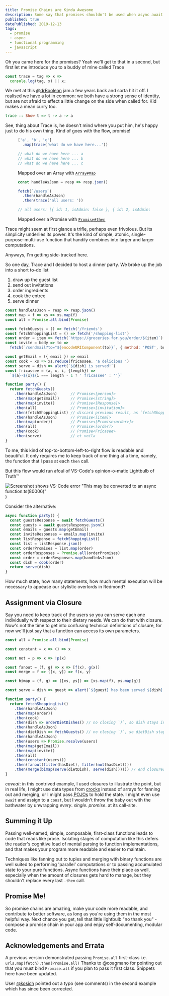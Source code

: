 ```yaml
---
title: Promise Chains are Kinda Awesome
description: Some say that promises shouldn't be used when async await is available but that's not always true. Here's why 'promise chains' are actually amazing.
published: true
datePublished: 2019-12-13
tags:
  - promise
  - async
  - functional programming
  - javascript
---
```


Oh you came here for the promises? Yeah we'll get to that in a second, but
first let me introduce you to a buddy of mine called Trace

```js
const trace = tag => x =>
  console.log(tag, x) || x;
```

We met at this [@drBoolean](https://github.com/DrBoolean) jam a few years
back and sorta hit it off. I realised we have a lot in common: we both
have a strong sense of identity, but are not afraid to effect a little
change on the side when called for. Kid makes a mean curry too.

```haskell
trace :: Show t => t -> a -> a
```

See, thing about Trace is, he doesn't mind where you put him, he's happy
just to do his own thing. Kind of goes with the flow, promise!

<figure>

```js
['a', 'b', 'c']
  .map(trace('what do we have here...'))

// what do we have here ... a
// what do we have here ... b
// what do we have here ... c
```

<figcaption>

Mapped over an Array with [`Array#Map`][array-map]

</figcaption>

</figure>

<figure>

```js
const handleAsJson = resp => resp.json()

fetch(`/users`)
  .then(handleAsJson)
  .then(trace('all users: '))

// all users: [{ id: 1, isAdmin: false }, { id: 2, isAdmin: true }]
```

<figcaption>

Mapped over a Promise with [`Promise#then`][promise-then]

</figcaption>

</figure>

Trace might seem at first glance a trifle, perhaps even frivolous. But its
simplicity underlies its power. It's the kind of simple, atomic,
single-purpose-multi-use function that handily combines into larger and larger
computations.

Anyways, I'm getting side-tracked here.

So one day, Trace and I decided to host a dinner party. We broke up the job
into a short to-do list

1. draw up the guest list
1. send out invitations
1. order ingredients
1. cook the entree
1. serve dinner

```js
const handleAsJson = resp => resp.json()
const map = f => xs => xs.map(f)
const all = Promise.all.bind(Promise)

const fetchGuests = () => fetch('/friends')
const fetchShoppingList = () => fetch('/shopping-list')
const order = item => fetch(`https://groceries.for.you/order/${item}`)
const invite = body => to =>
  fetch(`/sendmail?to="${encodeURIComponent(to)}`, { method: 'POST', body })

const getEmail = ({ email }) => email
const cook = xs => xs.reduce(fricassee, 'a delicious ')
const serve = dish => alert(`${dish} is served!`)
const fricassee = (a, x, i, {length}) =>
  `${a}-${x}${i === length - 1 ? ' fricassee' : ''}`

function party() {
  return fetchGuests()
    .then(handleAsJson)      // Promise<[person]>
    .then(map(getEmail))     // Promise<[string]>
    .then(map(invite))       // Promise<[Response]>
    .then(all)               // Promise<[invitation]>
    .then(fetchShoppingList) // discard previous result, as `fetchShoppingList` takes no arguments.
    .then(handleAsJson)      // Promise<[item]>
    .then(map(order))        // Promise<[Promise<order>]>
    .then(all)               // Promise<[order]>
    .then(cook)              // Promise<Fricasee>
    .then(serve)             // et voila
}
```

To me, this kind of top-to-bottom-left-to-right flow is readable and beautiful.
It only requires me to keep track of one thing at a time, namely, the function
that I pass at each `then` call.

But this flow would run afoul of VS-Code's opinion-o-matic Lightbulb of Truth™️

![Screenshot shows VS-Code error "This may be converted to an async
function.ts(80006)"][vscode-nanny])

Consider the alternative:

```js
async function party() {
  const guestsResponse = await fetchGuests()
  const guests = await guestsResponse.json()
  const emails = guests.map(getEmail)
  const inviteResponses = emails.map(invite)
  const listResponse = fetchShoppingList()
  const list = listResponse.json()
  const orderPromises = list.map(order)
  const orderResponses = Promise.all(orderPromises)
  const order = orderResponses.map(handleAsJson)
  const dish = cook(order)
  return serve(dish)
}
```

How much state, how many statements, how much mental execution will be
necessary to appease our stylistic overlords in Redmond?

## Assignment via Closure

Say you need to keep track of the users so you can serve each one individually
with respect to their dietary needs. We can do that with closure. Now's not the
time to get into confusing technical definitions of closure, for now we'll just
say that a function can access its own parameters.

```js
const all = Promise.all.bind(Promise)

const constant = x => () => x

const not = p => x => !p(x)

const fanout = (f, g) => x => [f(x), g(x)]
const merge = f => ([x, y]) => f(x, y)

const bimap = (f, g) => ([xs, ys]) => [xs.map(f), ys.map(g)]

const serve = dish => guest => alert(`${guest} has been served ${dish}!`)

function party() {
  return fetchShoppingList()
    .then(handleAsJson)
    .then(map(order))
    .then(cook)
    .then(dish => orderDietDishes() // no closing `)`, so dish stays in closure
    .then(handleAsJson)
    .then(dietDish => fetchGuests() // no closing `)`, so dietDish stays in closure
    .then(handleAsJson)
    .then(users => Promise.resolve(users)
    .then(map(getEmail))
    .then(map(invite))
    .then(all)
    .then(constant(users)))
    .then(fanout(filter(hasDiet), filter(not(hasDiet))))
    .then(merge(bimap(serve(dietDish), serve(dish)))))) // end closures from above
}
```

<aside>

*caveat*: in this contrived example, I used closures to illustrate the point,
but in real life, I might use data types from [crocks][crocks] instead of
arrays for fanning out and merging, or I might pass <abbr title="plain old
javascript objects">POJOs</abbr> to hold the state. I might even use `await`
and assign to a `const`, but I wouldn't throw the baby out with the bathwater
by unwrapping *every*. *single*. *promise*. at its call-site.

</aside>

## Summing it Up

Passing well-named, simple, composable, first-class functions leads to code
that reads like prose. Isolating stages of computation like this defers the
reader's cognitive load of mental parsing to function implementations, and that
makes your program more readable and easier to maintain.

Techniques like fanning out to tuples and merging with binary functions are
well suited to performing 'parallel' computations or to passing accumulated
state to your pure functions. Async functions have their place as well,
especially when the amount of closures gets hard to manage, but they shouldn't
replace every last `.then` call.

## Promise Me!

So promise chains are amazing, make your code more readable, and contribute to
better software, as long as you're using them in the most helpful way. Next
chance you get, tell that little lightbulb "no thank you" - compose a promise
chain in your app and enjoy self-documenting, modular code.

## Acknowledgements and Errata

A previous version demonstrated passing `Promise.all` first-class i.e.
`urls.map(fetch).then(Promise.all)` Thanks to @coagmano for pointing out that
you must bind `Promise.all` if you plan to pass it first class. Snippets here
have been updated.

User [@kosich](https://dev.to/kosich) pointed out a typo (see comments) in the
second example which has since been corrected.

[array-map]: https://developer.mozilla.org/en-US/docs/Web/JavaScript/Reference/Global_Objects/Array/map
[promise-then]: https://developer.mozilla.org/en-US/docs/Web/JavaScript/Reference/Global_Objects/Promise/then
[vscode-nanny]: https://thepracticaldev.s3.amazonaws.com/i/4frypdjyslr4jawilahx.png
[crocks]: https://crocks.dev/docs/crocks/Pair.html#fanout
